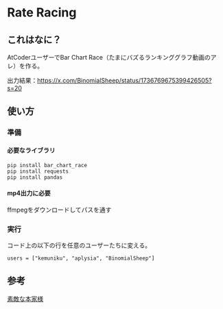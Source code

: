 # Rate Racing

## これはなに？

AtCoderユーザーでBar Chart Race（たまにバズるランキンググラフ動画のアレ）を作る。

出力結果：https://x.com/BinomialSheep/status/1736769675399426505?s=20

## 使い方

### 準備
#### 必要なライブラリ
```
pip install bar_chart_race 
pip install requests
pip install pandas
```
#### mp4出力に必要
ffmpegをダウンロードしてパスを通す

### 実行
コード上の以下の行を任意のユーザーたちに変える。
```
users = ["kemuniku", "aplysia", "BinomialSheep"]
```

## 参考
[素敵な本家様](https://www.dexplo.org/bar_chart_race/)

